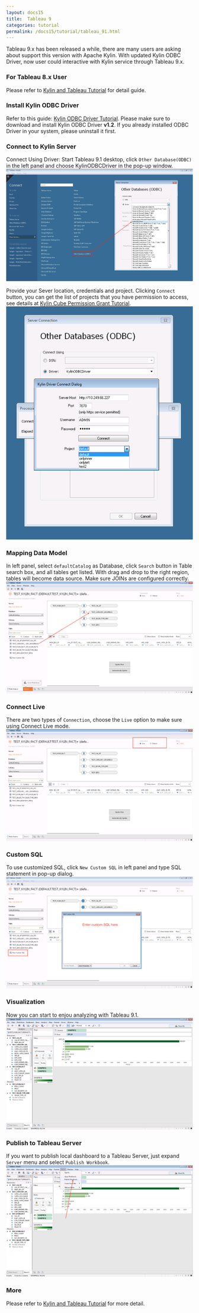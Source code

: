 ```yaml
---
layout: docs15
title:  Tableau 9
categories: tutorial
permalink: /docs15/tutorial/tableau_91.html
---
```


Tableau 9.x has been released a while, there are many users are asking about support this version with Apache Kylin. With updated Kylin ODBC Driver, now user could interactive with Kylin service through Tableau 9.x.

### For Tableau 8.x User
Please refer to [Kylin and Tableau Tutorial](./tableau.html) for detail guide.

### Install Kylin ODBC Driver
Refer to this guide: [Kylin ODBC Driver Tutorial](./odbc.html).
Please make sure to download and install Kylin ODBC Driver __v1.2__. If you already installed ODBC Driver in your system, please uninstall it first. 

### Connect to Kylin Server
Connect Using Driver: Start Tableau 9.1 desktop, click `Other Database(ODBC)` in the left panel and choose KylinODBCDriver in the pop-up window. 
![](images/tableau_9/1.png)

Provide your Sever location, credentials and project. Clicking `Connect` button, you can get the list of projects that you have permission to access, see details at [Kylin Cube Permission Grant Tutorial](./acl.html).
![](images/tableau_9/2.png)

### Mapping Data Model
In left panel, select `defaultCatalog` as Database, click `Search` button in Table search box, and all tables get listed. With drag and drop to the right region, tables will become data source. Make sure JOINs are configured correctly.
![](images/tableau_9/3.png)

### Connect Live
There are two types of `Connection`, choose the `Live` option to make sure using Connect Live mode.
![](images/tableau_9/4.png)

### Custom SQL
To use customized SQL, click `New Custom SQL` in left panel and type SQL statement in pop-up dialog.
![](images/tableau_9/5.png)

### Visualization
Now you can start to enjou analyzing with Tableau 9.1.
![](images/tableau_9/6.png)

### Publish to Tableau Server
If you want to publish local dashboard to a Tableau Server, just expand `Server` menu and select `Publish Workbook`.
![](images/tableau_9/7.png)

### More
Please refer to [Kylin and Tableau Tutorial](./tableau.html) for more detail.


